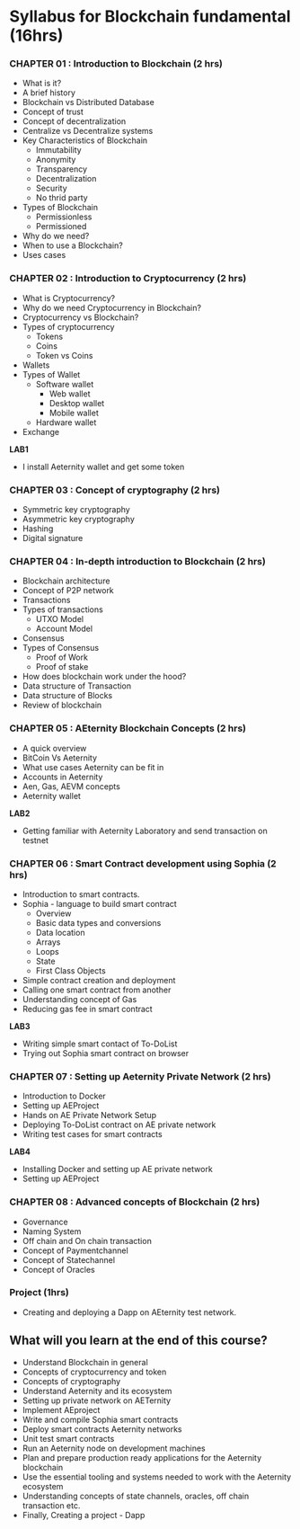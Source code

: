 # Syllabus for Blockchain fundamental (16hrs)

### CHAPTER 01 : Introduction to Blockchain   (2 hrs)

- What is it?	
- A brief history
- Blockchain vs Distributed Database
- Concept of trust
- Concept of decentralization
- Centralize vs Decentralize systems
- Key Characteristics of Blockchain
    - Immutability
    - Anonymity
    - Transparency
    - Decentralization
    - Security
    - No thrid party
- Types of Blockchain
    - Permissionless 
    - Permissioned
- Why do we need?
- When to use a Blockchain?
- Uses cases

### CHAPTER 02 : Introduction to Cryptocurrency (2 hrs)
 
- What is Cryptocurrency?
- Why do we need Cryptocurrency in Blockchain? 
- Cryptocurrency vs Blockchain?     
- Types of cryptocurrency
    - Tokens
    - Coins
    - Token vs Coins
- Wallets
- Types of Wallet
    - Software wallet
        - Web wallet
        - Desktop wallet
        - Mobile wallet
    - Hardware wallet
- Exchange

**LAB1**
- I install Aeternity wallet and get some token

### CHAPTER 03 : Concept of cryptography (2 hrs)

- Symmetric key cryptography
- Asymmetric key cryptography
- Hashing
- Digital signature

### CHAPTER 04 : In-depth introduction to Blockchain (2 hrs)

- Blockchain architecture
- Concept of P2P network
- Transactions 
- Types of transactions 
    - UTXO Model
    - Account Model
- Consensus 
- Types of Consensus 
    - Proof of Work
    - Proof of stake
- How does blockchain work under the hood?
- Data structure of Transaction
- Data structure of Blocks
- Review of blockchain

### CHAPTER 05 : AEternity Blockchain Concepts  (2 hrs)

- A quick overview
- BitCoin Vs Aeternity
- What use cases Aeternity can be fit in
- Accounts in Aeternity 
- Aen, Gas, AEVM concepts
- Aeternity wallet

**LAB2**
- Getting familiar with Aeternity Laboratory and send transaction on testnet

### CHAPTER 06 : Smart Contract development using Sophia (2 hrs)

- Introduction to smart contracts.
- Sophia - language to build smart contract
  - Overview
  - Basic data types and conversions
  - Data location
  - Arrays
  - Loops
  - State
  - First Class Objects
- Simple contract creation and deployment
- Calling one smart contract from another
- Understanding concept of Gas 
- Reducing gas fee in smart contract

**LAB3**
- Writing simple smart contact of To-DoList
- Trying out Sophia smart contract on browser

### CHAPTER 07 : Setting up Aeternity Private Network (2 hrs)

- Introduction to Docker 
- Setting up AEProject
- Hands on AE Private Network Setup
- Deploying To-DoList contract on AE private network
- Writing test cases for smart contracts

**LAB4**
- Installing Docker and setting up AE private network
- Setting up AEProject

### CHAPTER 08 : Advanced concepts of Blockchain  (2 hrs)

- Governance
- Naming System
- Off chain and On chain transaction
- Concept of Paymentchannel
- Concept of Statechannel
- Concept of Oracles

### Project (1hrs)

- Creating and deploying a Dapp on AEternity test network. 


## What will you learn at the end of this course?

- Understand Blockchain in general
- Concepts of cryptocurrency and token
- Concepts of cryptography
- Understand Aeternity and its ecosystem
- Setting up private network on AETernity
- Implement AEproject
- Write and compile Sophia smart contracts
- Deploy smart contracts Aeternity networks
- Unit test smart contracts
- Run an Aeternity node on development machines
- Plan and prepare production ready applications for the Aeternity blockchain
- Use the essential tooling and systems needed to work with the Aeternity ecosystem
- Understanding concepts of state channels, oracles, off chain transaction etc.
- Finally, Creating a project - Dapp
 



